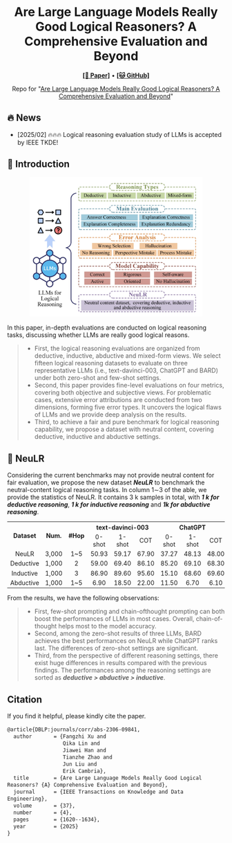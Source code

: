 <h1 align="center">
Are Large Language Models Really Good Logical Reasoners? A Comprehensive Evaluation and Beyond
</h1>

<p align="center">
  <a href="https://ieeexplore.ieee.org/document/10870148"><b>[📜 Paper]</b></a> •
  <a href="https://github.com/DeepReasoning/NeuLR"><b>[🐱 GitHub]</b></a>
  
</p>

<p align="center">
Repo for "<a href="https://ieeexplore.ieee.org/document/10870148" target="_blank">Are Large Language Models Really Good Logical Reasoners? A Comprehensive Evaluation and Beyond</a>"
</p>

## 🔥 News

- [2025/02] 🔥🔥🔥 Logical reasoning evaluation study of LLMs is accepted by IEEE TKDE!

## 📖 Introduction

<p align="center">
    <img src="evaluation.png" alt="scaling" width="400">
</p>

In this paper, in-depth evaluations are conducted on logical reasoning tasks, discussing whether LLMs are really good logical reasons.
> - First, the logical reasoning evaluations are organized from deductive, inductive, abductive and mixed-form views. We select fifteen logical reasoning datasets to evaluate on three representative LLMs (i.e., text-davinci-003, ChatGPT and BARD) under both zero-shot and few-shot settings.
> - Second, this paper provides fine-level evaluations on four metrics, covering both objective and subjective views. For problematic cases, extensive error attributions are conducted from two dimensions, forming five error types. It uncovers the logical flaws of LLMs and we provide deep analysis on the results.
> - Third, to achieve a fair and pure benchmark for logical reasoning capability, we propose a dataset with neutral content, covering deductive, inductive and abductive settings.




## 🚀 NeuLR


Considering the current benchmarks may not provide neutral content for fair evaluation, we propose the new dataset ***NeuLR*** to benchmark the neutral-content logical reasoning tasks. In column 1∼3 of the able, we provide the statistics of NeuLR. It contains 3 k samples in total, with ***1 k for deductive reasoning***, ***1 k for inductive reasoning*** and ***1k for abductive reasoning***.





<table>
    <tr>
      <th rowspan="2" align="center">Dataset</th>
      <th rowspan="2" align="center">Num.</th>
      <th rowspan="2" align="center">#Hop</th>
      <th colspan="3" align="center">text-davinci-003</th>
      <th colspan="3" align="center">ChatGPT</th>
      <th colspan="3" align="center">BARD</th>
    </tr>
    <tr>
      <td align="center">0-shot</td>
      <td align="center">1-shot</td>
      <td align="center">COT</td>
      <td align="center">0-shot</td>
      <td align="center">1-shot</td>
      <td align="center">COT</td>
      <td align="center">0-shot</td>
      <td align="center">1-shot</td>
      <td align="center">COT</td>
    </tr>
  <tr>
      <td align="center">NeuLR</td>
    <td align="center">3,000</td>
    <td align="center">1~5</td>
    <td align="center">50.93</td>
    <td align="center">59.17</td>
    <td align="center">67.90</td>
    <td align="center">37.27</td>
    <td align="center">48.13</td>
    <td align="center">48.00</td>
    <td align="center">63.67</td>
    <td align="center">65.07</td>
    <td align="center">66.00</td>
    </tr>
  <tr>
      <td align="center">Deductive</td>
      <td align="center">1,000</td>
      <td align="center">2</td>
      <td align="center">59.00</td>
      <td align="center">69.40</td>
      <td align="center">86.10</td>
      <td align="center">85.20</td>
      <td align="center">69.10</td>
      <td align="center">68.30</td>
      <td align="center">87.40</td>
      <td align="center">93.10</td>
      <td align="center">91.90</td>
    </tr>
  <tr>
      <td align="center">Inductive</td>
      <td align="center">1,000</td>
      <td align="center">3</td>
      <td align="center">86.90</td>
      <td align="center">89.60</td>
      <td align="center">95.60</td>
      <td align="center">15.10</td>
      <td align="center">68.60</td>
      <td align="center">69.60</td>
      <td align="center">96.00</td>
      <td align="center">92.60</td>
      <td align="center">96.30</td>
    </tr>
    <tr>
      <td align="center">Abductive</td>
      <td align="center">1,000</td>
      <td align="center">1~5</td>
      <td align="center">6.90</td>
      <td align="center">18.50</td>
      <td align="center">22.00</td>
      <td align="center">11.50</td>
      <td align="center">6.70</td>
      <td align="center">6.10</td>
      <td align="center">7.60</td>
      <td align="center">9.50</td>
      <td align="center">9.80</td>
    </tr>
</table>






From the results, we have the following observations:
> - First, few-shot prompting and chain-ofthought prompting can both boost the performances of LLMs in most cases. Overall, chain-of-thought helps most to the model accuracy.
> - Second, among the zero-shot results of three LLMs, BARD achieves the best performances on NeuLR while ChatGPT ranks last. The differences of zero-shot settings are significant.
> - Third, from the perspective of different reasoning settings, there exist huge differences in results compared with the previous findings. The performances among the reasoning settings are sorted as ***deductive > abductive > inductive***.





## Citation

If you find it helpful, please kindly cite the paper.

```
@article{DBLP:journals/corr/abs-2306-09841,
  author       = {Fangzhi Xu and
                  Qika Lin and
                  Jiawei Han and
                  Tianzhe Zhao and
                  Jun Liu and
                  Erik Cambria},
  title        = {Are Large Language Models Really Good Logical Reasoners? {A} Comprehensive Evaluation and Beyond},
  journal      = {IEEE Transactions on Knowledge and Data Engineering},
  volume       = {37},
  number       = {4},
  pages        = {1620--1634},
  year         = {2025}
}
```

